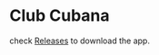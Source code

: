 # Club Cubana 
check [Releases](https://github.com/PrathameshTI/Club-Cubana-Apk/releases) to download the app.
